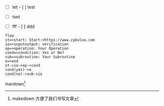 - [ ] tet
      - [ ] test 
- [ ] tset
- [ ] fff
      - [ ] ddd



```flow
flow
st=>start: Start:>https://www.zybuluo.com
io=>inputoutput: verification
op=>operation: Your Operation
cond=>condition: Yes or No?
sub=>subroutine: Your Subroutine
e=>end
st->io->op->cond
cond(yes)->e
cond(no)->sub->io
```

mardown[^1]

[^1]: makedown 方便了我们书写文章
[^2]:  tet



